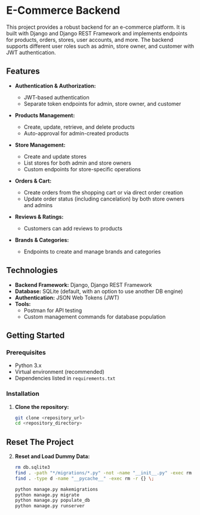 # E-Commerce Backend

This project provides a robust backend for an e-commerce platform. It is built with Django and Django REST Framework and implements endpoints for products, orders, stores, user accounts, and more. The backend supports different user roles such as admin, store owner, and customer with JWT authentication.

## Features

- **Authentication & Authorization:**
  - JWT-based authentication
  - Separate token endpoints for admin, store owner, and customer

- **Products Management:**
  - Create, update, retrieve, and delete products
  - Auto-approval for admin-created products

- **Store Management:**
  - Create and update stores
  - List stores for both admin and store owners
  - Custom endpoints for store-specific operations

- **Orders & Cart:**
  - Create orders from the shopping cart or via direct order creation
  - Update order status (including cancelation) by both store owners and admins

- **Reviews & Ratings:**
  - Customers can add reviews to products

- **Brands & Categories:**
  - Endpoints to create and manage brands and categories

## Technologies

- **Backend Framework:** Django, Django REST Framework
- **Database:** SQLite (default, with an option to use another DB engine)
- **Authentication:** JSON Web Tokens (JWT)
- **Tools:**
  - Postman for API testing
  - Custom management commands for database population

## Getting Started

### Prerequisites

- Python 3.x
- Virtual environment (recommended)
- Dependencies listed in `requirements.txt`

### Installation

1. **Clone the repository:**

   ```bash
   git clone <repository_url>
   cd <repository_directory>

## Reset The Project

2. **Reset and Load Dummy Data:**
   ```bash
   rm db.sqlite3
   find . -path "*/migrations/*.py" -not -name "__init__.py" -exec rm -f {} \;
   find . -type d -name "__pycache__" -exec rm -r {} \;

   python manage.py makemigrations
   python manage.py migrate
   python manage.py populate_db
   python manage.py runserver



